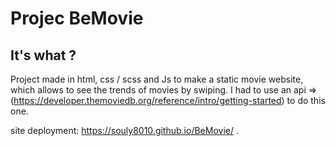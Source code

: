 # Projec BeMovie

## It's what ?

Project made in html, css / scss and Js to make a static movie website, which allows to see the trends of movies by swiping.
I had to use an api => (https://developer.themoviedb.org/reference/intro/getting-started) to do this one.

site deployment: https://souly8010.github.io/BeMovie/ .

